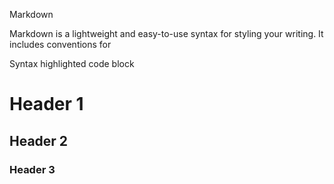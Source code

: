 Markdown

Markdown is a lightweight and easy-to-use syntax for styling your writing. It includes conventions for

Syntax highlighted code block

# Header 1
## Header 2
### Header 3
